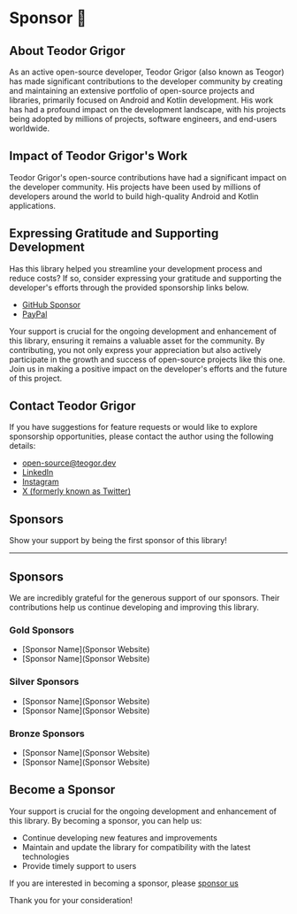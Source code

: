 # Sponsor 🩷

## About Teodor Grigor

As an active open-source developer, Teodor Grigor (also known as Teogor) has made significant contributions
to the developer community by creating and maintaining an extensive portfolio of open-source projects and
libraries, primarily focused on Android and Kotlin development. His work has had a profound impact on the
development landscape, with his projects being adopted by millions of projects, software engineers, and
end-users worldwide.

## Impact of Teodor Grigor's Work

Teodor Grigor's open-source contributions have had a significant impact on the developer community. His projects
have been used by millions of developers around the world to build high-quality Android and Kotlin applications.

## Expressing Gratitude and Supporting Development

Has this library helped you streamline your development process and reduce costs? If so, consider expressing
your gratitude and supporting the developer's efforts through the provided sponsorship links below.

- [GitHub Sponsor](https://github.com/sponsors/teogor)
- [PayPal](https://www.paypal.com/paypalme/teogor)

Your support is crucial for the ongoing development and enhancement of this library, ensuring it remains
a valuable asset for the community. By contributing, you not only express your appreciation but also
actively participate in the growth and success of open-source projects like this one. Join us in making
a positive impact on the developer's efforts and the future of this project.

## Contact Teodor Grigor

If you have suggestions for feature requests or would like to explore sponsorship opportunities, please
contact the author using the following details:

- [open-source@teogor.dev](mailto:open-source@teogor.dev)
- [LinkedIn](https://linkedin.com/in/teogor)
- [Instagram](https://instagram.com/teo.grigor)
- [X (formerly known as Twitter)](https://x.com/teogor_dev)

## Sponsors

Show your support by being the first sponsor of this library!

---

## Sponsors

We are incredibly grateful for the generous support of our sponsors. Their contributions help us continue
developing and improving this library.

### Gold Sponsors

* [Sponsor Name](Sponsor Website)
* [Sponsor Name](Sponsor Website)

### Silver Sponsors

* [Sponsor Name](Sponsor Website)
* [Sponsor Name](Sponsor Website)

### Bronze Sponsors

* [Sponsor Name](Sponsor Website)
* [Sponsor Name](Sponsor Website)

## Become a Sponsor

Your support is crucial for the ongoing development and enhancement of this library. By becoming a sponsor,
you can help us:

* Continue developing new features and improvements
* Maintain and update the library for compatibility with the latest technologies
* Provide timely support to users

If you are interested in becoming a sponsor, please [sponsor us](#expressing-gratitude-and-supporting-development)

Thank you for your consideration!
